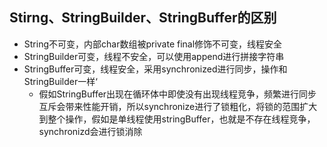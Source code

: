 ## Stirng、StringBuilder、StringBuffer的区别

- String不可变，内部char数组被private final修饰不可变，线程安全
- StringBuilder可变，线程不安全，可以使用append进行拼接字符串
- StringBuffer可变，线程安全，采用synchronized进行同步，操作和StringBuilder一样‘
  - 假如StringBuffer出现在循环体中即使没有出现线程竞争，频繁进行同步互斥会带来性能开销，所以synchronize进行了锁粗化，将锁的范围扩大到整个操作，假如是单线程使用stringBuffer，也就是不存在线程竞争，synchronizd会进行锁消除

